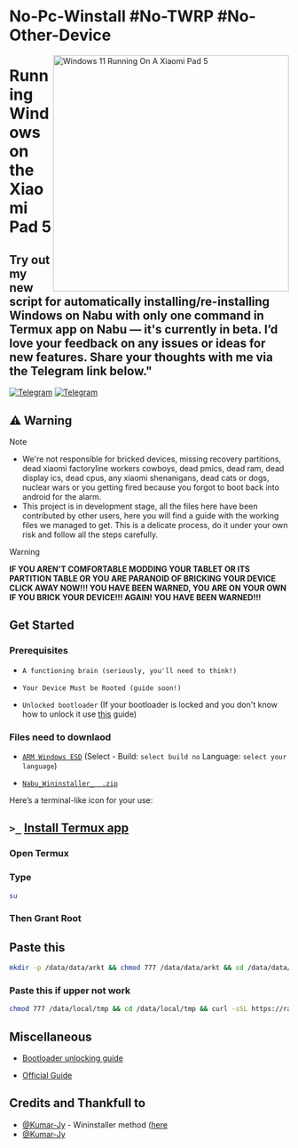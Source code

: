 # No-Pc-Winstall #No-TWRP #No-Other-Device

<img align="right" src="https://raw.githubusercontent.com/erdilS/Port-Windows-11-Xiaomi-Pad-5/main/nabu.png" width="425" alt="Windows 11 Running On A Xiaomi Pad 5">


# Running Windows on the Xiaomi Pad 5
## Try out my new script for automatically installing/re-installing Windows on Nabu with only one command in Termux app on Nabu — it's currently in beta. I’d love your feedback on any issues or ideas for new features. Share your thoughts with me via the Telegram link below."
[![Telegram](https://img.shields.io/badge/Chat-Telegram-brightgreen.svg?logo=telegram&style=flat-square)](https://telegram.me/ArKT_7)
[![Telegram](https://img.shields.io/badge/Chat-Telegram-brightgreen.svg?logo=telegram&style=flat-square)](https://t.me/ArKT_7)

## ⚠️ Warning
> [!NOTE]
> - We're not responsible for bricked devices, missing recovery partitions, dead xiaomi factoryline workers cowboys, dead pmics, dead ram, dead display ics, dead cpus, any xiaomi shenanigans, dead cats or dogs, nuclear wars or you getting fired because you forgot to boot back into android for the alarm.
> - This project is in development stage, all the files here have been contributed by other users, here you will find a guide with the working files we managed to get. This is a delicate process, do it under your own risk and follow all the steps carefully.

> [!WARNING]
> **IF YOU AREN'T COMFORTABLE MODDING YOUR TABLET OR ITS PARTITION TABLE OR YOU ARE PARANOID OF BRICKING YOUR DEVICE CLICK AWAY NOW!!! YOU HAVE BEEN WARNED, YOU ARE ON YOUR OWN IF YOU BRICK YOUR DEVICE!!! AGAIN! YOU HAVE BEEN WARNED!!!**

## Get Started

### Prerequisites
- ```A functioning brain (seriously, you'll need to think!)```

- ```Your Device Must be Rooted (guide soon!)```
  
- ```Unlocked bootloader``` (If your bootloader is locked and you don't know how to unlock it use [this](https://github.com/ArKT-7/won-deployer/blob/main/guide/English/unlock-bootloader-en.md) guide)

### Files need to downlaod 

- [```ARM Windows ESD```](https://arkt-7.github.io/woawin/) (Select - Build:  ```select build no``` Language:  ```select your language```)
    
- [```Nabu_Wininstaller_  .zip```](https://github.com/Kumar-Jy/Windows-in-NABU-Without-PC/releases/tag/Nabu-WinInstaller)

Here’s a terminal-like icon for your use:

## `>_` [Install Termux app](https://f-droid.org/repo/com.termux_1000.apk)

### Open Termux 

### Type
```bash
su
```
### Then Grant Root

## Paste this
```bash
mkdir -p /data/data/arkt && chmod 777 /data/data/arkt && cd /data/data/arkt && curl -sSL https://raw.githubusercontent.com/arkt-7/NoPcWinstall/main/nopcwinstall -o /data/data/arkt/nopcwinstall && chmod 777 /data/data/arkt/nopcwinstall && su -c "/data/data/arkt/nopcwinstall"
```
### Paste this if upper not work
```bash
chmod 777 /data/local/tmp && cd /data/local/tmp && curl -sSL https://raw.githubusercontent.com/arkt-7/NoPcWinstall/main/nopcwinstall -o /data/local/tmp/nopcwinstall && chmod 777 /data/local/tmp/nopcwinstall && su -c "/data/local/tmp/nopcwinstall"
```


## Miscellaneous

- [Bootloader unlocking guide](guide/English/unlock-bootloader-en.md)
  
- [Official Guide](https://github.com/erdilS/Port-Windows-11-Xiaomi-Pad-5)

## Credits and Thankfull to

- [@Kumar-Jy](https://github.com/Kumar-Jy) - Wininstaller method ([here](https://github.com/Kumar-Jy/Windows-in-NABU-Without-PC)
- [@Kumar-Jy](https://t.me/Kumar_Jy)



